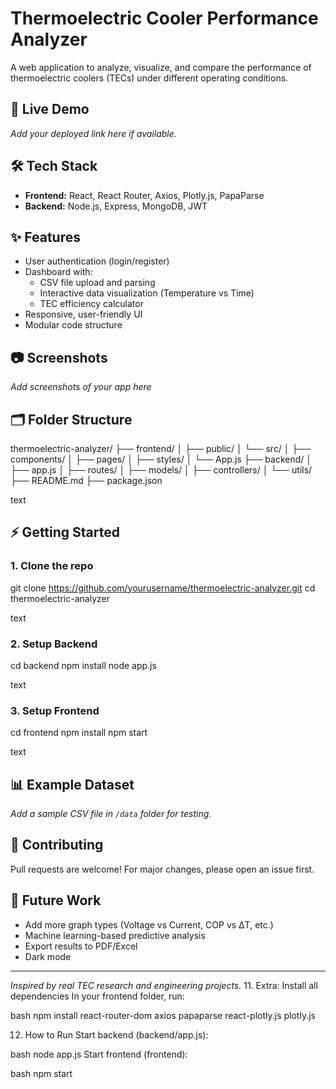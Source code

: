 
# Thermoelectric Cooler Performance Analyzer

A web application to analyze, visualize, and compare the performance of thermoelectric coolers (TECs) under different operating conditions.

## 🚀 Live Demo

*Add your deployed link here if available.*

## 🛠️ Tech Stack

- **Frontend:** React, React Router, Axios, Plotly.js, PapaParse
- **Backend:** Node.js, Express, MongoDB, JWT

## ✨ Features

- User authentication (login/register)
- Dashboard with:
  - CSV file upload and parsing
  - Interactive data visualization (Temperature vs Time)
  - TEC efficiency calculator
- Responsive, user-friendly UI
- Modular code structure

## 📷 Screenshots

*Add screenshots of your app here*

## 🗂️ Folder Structure

thermoelectric-analyzer/
├── frontend/
│ ├── public/
│ └── src/
│ ├── components/
│ ├── pages/
│ ├── styles/
│ └── App.js
├── backend/
│ ├── app.js
│ ├── routes/
│ ├── models/
│ ├── controllers/
│ └── utils/
├── README.md
├── package.json

text

## ⚡️ Getting Started

### 1. Clone the repo

git clone https://github.com/yourusername/thermoelectric-analyzer.git
cd thermoelectric-analyzer

text

### 2. Setup Backend

cd backend
npm install
node app.js

text

### 3. Setup Frontend

cd frontend
npm install
npm start

text

## 📊 Example Dataset

*Add a sample CSV file in `/data` folder for testing.*

## 🤝 Contributing

Pull requests are welcome! For major changes, please open an issue first.

## 🔮 Future Work

- Add more graph types (Voltage vs Current, COP vs ΔT, etc.)
- Machine learning-based predictive analysis
- Export results to PDF/Excel
- Dark mode

---

*Inspired by real TEC research and engineering projects.*
11. Extra: Install all dependencies
In your frontend folder, run:

bash
npm install react-router-dom axios papaparse react-plotly.js plotly.js

12. How to Run
Start backend (backend/app.js):

bash
node app.js
Start frontend (frontend):

bash
npm start
